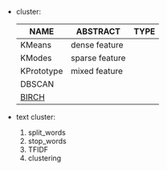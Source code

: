 


- cluster:


    NAME|ABSTRACT|TYPE
    ---|---|---
    KMeans| dense feature
    KModes| sparse feature
    KPrototype| mixed feature
    DBSCAN|
    [BIRCH](https://grid.cs.gsu.edu/~wkim/index_files/papers/birch.pdf)|



- text cluster:
    1. split_words
    2. stop_words
    3. TFIDF
    4. clustering





